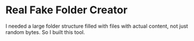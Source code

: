 # Real Fake Folder Creator

I needed a large folder structure filled with files with actual content, not just random bytes. So I built this tool.